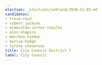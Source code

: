 ```yaml
---
election: _elections/oakland/2020-11-03.md
candidates:
- treva-reid
- robert-jackson
- esmeralda-cortez-rosales
- alex-shapiro
- marchon-tatmon
- marcie-hodge
- tyrone-stevenson
title: City Council District 7
label: City Council
---
```

